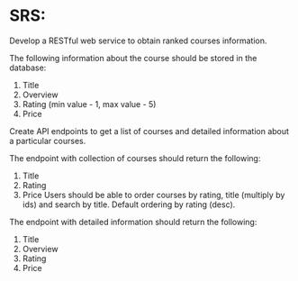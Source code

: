 # SRS:
Develop a RESTful web service to obtain ranked courses information.

The following information about the course should be stored in the database:
1. Title
2. Overview
3. Rating (min value - 1, max value - 5)
4. Price

Create API endpoints to get a list of courses and detailed information about a particular courses.

The endpoint with collection of courses should return the following:
1. Title
2. Rating
3. Price
Users should be able to order courses by rating, title (multiply by ids) and search by title. 
Default ordering by rating (desc).

The endpoint with detailed information should return the following:
1. Title
2. Overview
3. Rating
4. Price